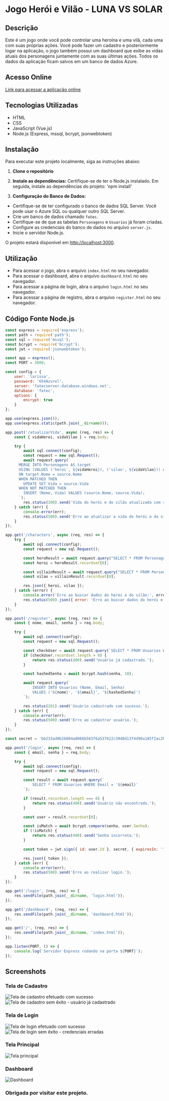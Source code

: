 # Jogo Herói e Vilão - LUNA VS SOLAR

## Descrição

Este é um jogo onde você pode controlar uma heroína e uma vilã, cada uma com suas próprias ações. Você pode fazer um cadastro e posteriormente logar na aplicação, o jogo também possui um dashboard que exibe as vidas atuais dos personagens juntamente com as suas últimas ações. Todos os dados da aplicação ficam salvos em um banco de dados Azure.

## Acesso Online

[Link para acessar a aplicação online](https://seu-site.com)

## Tecnologias Utilizadas

- HTML
- CSS
- JavaScript (Vue.js)
- Node.js (Express, mssql, bcrypt, jsonwebtoken)

## Instalação

Para executar este projeto localmente, siga as instruções abaixo:

1. **Clone o repositório**

2. **Instale as dependências:**
Certifique-se de ter o Node.js instalado. Em seguida, instale as dependências do projeto:
'npm install'

3. **Configuração do Banco de Dados:**
- Certifique-se de ter configurado o banco de dados SQL Server. Você pode usar o Azure SQL ou qualquer outro SQL Server.
- Crie um banco de dados chamado `fatec`.
- Certifique-se de que as tabelas `Personagens` e `Usuarios` já foram criadas.
- Configure as credenciais do banco de dados no arquivo `server.js`.
- Inicie o servidor Node.js.

O projeto estará disponível em [http://localhost:3000](http://localhost:3000).

## Utilização

- Para acessar o jogo, abra o arquivo `index.html` no seu navegador.
- Para acessar o dashboard, abra o arquivo `dashboard.html` no seu navegador.
- Para acessar a página de login, abra o arquivo `login.html` no seu navegador.
- Para acessar a página de registro, abra o arquivo `register.html` no seu navegador.

## Código Fonte Node.js
```javascript
const express = require('express');
const path = require('path');
const sql = require('mssql');
const bcrypt = require('bcrypt');
const jwt = require('jsonwebtoken');

const app = express();
const PORT = 3000;

const config = {
    user: 'larissa',
    password: '654Azurel',
    server: 'fatecserver.database.windows.net',
    database: 'fatec',
    options: {
        encrypt: true
    }
};

app.use(express.json());
app.use(express.static(path.join(__dirname)));

app.post('/atualizarVida', async (req, res) => {
    const { vidaHeroi, vidaVilao } = req.body;

    try {
        await sql.connect(config);
        const request = new sql.Request();
        await request.query(`
      MERGE INTO Personagens AS target
      USING (VALUES ('heroi', ${vidaHeroi}), ('vilao', ${vidaVilao})) AS source (Nome, Vida)
      ON target.Nome = source.Nome
      WHEN MATCHED THEN
        UPDATE SET Vida = source.Vida
      WHEN NOT MATCHED THEN
        INSERT (Nome, Vida) VALUES (source.Nome, source.Vida);
      `);
        res.status(200).send('Vida do herói e do vilão atualizada com sucesso.');
    } catch (err) {
        console.error(err);
        res.status(500).send('Erro ao atualizar a vida do herói e do vilão.');
    }
});

app.get('/characters', async (req, res) => {
    try {
        await sql.connect(config);
        const request = new sql.Request();

        const heroResult = await request.query("SELECT * FROM Personagens WHERE Nome = 'heroi'");
        const heroi = heroResult.recordset[0];

        const villainResult = await request.query("SELECT * FROM Personagens WHERE Nome = 'vilao'");
        const vilao = villainResult.recordset[0];

        res.json({ heroi, vilao });
    } catch (error) {
        console.error('Erro ao buscar dados do herói e do vilão:', error);
        res.status(500).json({ error: 'Erro ao buscar dados do herói e do vilão.' });
    }
});

app.post('/register', async (req, res) => {
    const { nome, email, senha } = req.body;

    try {
        await sql.connect(config);
        const request = new sql.Request();

        const checkUser = await request.query(`SELECT * FROM Usuarios WHERE Email = '${email}'`);
        if (checkUser.recordset.length > 0) {
            return res.status(400).send('Usuário já cadastrado.');
        }

        const hashedSenha = await bcrypt.hash(senha, 10);

        await request.query(`
            INSERT INTO Usuarios (Nome, Email, Senha)
            VALUES ('${nome}', '${email}', '${hashedSenha}')
        `);

        res.status(201).send('Usuário cadastrado com sucesso.');
    } catch (err) {
        console.error(err);
        res.status(500).send('Erro ao cadastrar usuário.');
    }
});

const secret = 'bb233ad0b2b004a8066b563f6a537622c39d8d13f4d90a185f2ac2bbf4060b40';

app.post('/login', async (req, res) => {
    const { email, senha } = req.body;

    try {
        await sql.connect(config);
        const request = new sql.Request();

        const result = await request.query(`
            SELECT * FROM Usuarios WHERE Email = '${email}'
        `);

        if (result.recordset.length === 0) {
            return res.status(400).send('Usuário não encontrado.');
        }

        const user = result.recordset[0];

        const isMatch = await bcrypt.compare(senha, user.Senha);
        if (!isMatch) {
            return res.status(400).send('Senha incorreta.');
        }

        const token = jwt.sign({ id: user.Id }, secret, { expiresIn: '1h' });

        res.json({ token });
    } catch (err) {
        console.error(err);
        res.status(500).send('Erro ao realizar login.');
    }
});

app.get('/login', (req, res) => {
    res.sendFile(path.join(__dirname, 'login.html'));
});

app.get('/dashboard', (req, res) => {
    res.sendFile(path.join(__dirname, 'dashboard.html'));
});

app.get('/', (req, res) => {
    res.sendFile(path.join(__dirname, 'index.html'));
});

app.listen(PORT, () => {
    console.log(`Servidor Express rodando na porta ${PORT}`);
});
```
## Screenshots

### Tela de Cadastro

![Tela de cadastro efetuado com sucesso](screenshots/cadastro1.png)
![Tela de cadastro sem êxito - usuário já cadastrado](screenshots/cadastro2.png)

### Tela de Login

![Tela de login efetuado com sucesso](screenshots/login1.png)
![Tela de login sem êxito - credenciais erradas](screenshots/login2.png)

### Tela Principal

![Tela principal](screenshots/tela_principal.png)

### Dashboard

![Dashboard](screenshots/dashboard.png)

### Obrigada por visitar este projeto.
